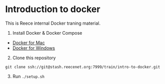 # Introduction to docker

This is Reece internal Docker traning material.

1. Install Docker & Docker Compose

  - [Docker for Mac](https://docs.docker.com/docker-for-mac/)
  - [Docker for Windows](https://docs.docker.com/docker-for-windows/)

2. Clone this repository

  ```
  git clone ssh://git@stash.reecenet.org:7999/train/intro-to-docker.git
  ```

3. Run `./setup.sh`
